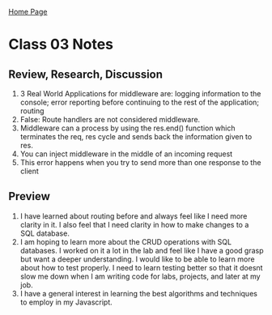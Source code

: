 [Home Page](https://devaoc.github.io/reading-notes/)

# Class 03 Notes

## Review, Research, Discussion

1. 3 Real World Applications for middleware are: logging information to the console; error reporting before continuing to the rest of the application; routing
2. False: Route handlers are not considered middleware.
3. Middleware can a process by using the res.end() function which terminates the req, res cycle and sends back the information given to res.
4. You can inject middleware in the middle of an incoming request
5. This error happens when you try to send more than one response to the client

## Preview

1. I have learned about routing before and always feel like I need more clarity in it. I also feel that I need clarity in how to make changes to a SQL database.
2. I am hoping to learn more about the CRUD operations with SQL databases. I worked on it a lot in the lab and feel like I have a good grasp but want a deeper understanding. I would like to be able to learn more about how to test properly. I need to learn testing better so that it doesnt slow me down when I am writing code for labs, projects, and later at my job.
3. I have a general interest in learning the best algorithms and techniques to employ in my Javascript.
